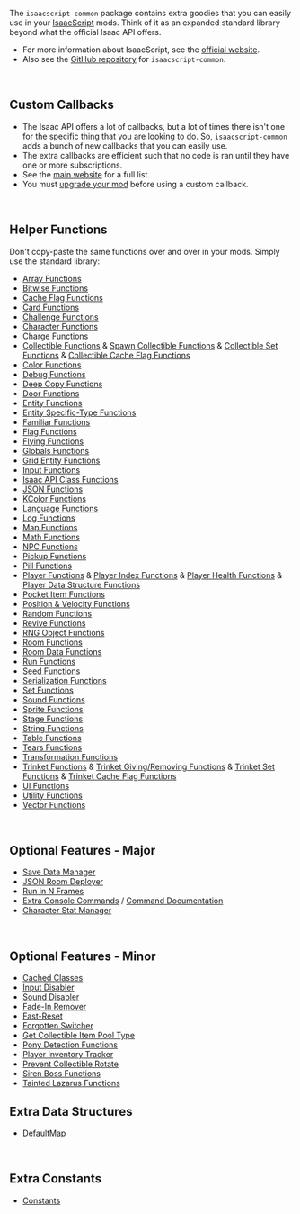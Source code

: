 The `isaacscript-common` package contains extra goodies that you can easily use in your [IsaacScript](https://isaacscript.github.io/) mods. Think of it as an expanded standard library beyond what the official Isaac API offers.

- For more information about IsaacScript, see the [official website](https://isaacscript.github.io/).
- Also see the [GitHub repository](https://github.com/IsaacScript/isaacscript-common) for `isaacscript-common`.

<br>

## Custom Callbacks

- The Isaac API offers a lot of callbacks, but a lot of times there isn't one for the specific thing that you are looking to do. So, `isaacscript-common` adds a bunch of new callbacks that you can easily use.
- The extra callbacks are efficient such that no code is ran until they have one or more subscriptions.
- See the [main website](https://isaacscript.github.io/docs/function-signatures-custom) for a full list.
- You must [upgrade your mod](modules/upgradeMod.html) before using a custom callback.

<br>

## Helper Functions

Don't copy-paste the same functions over and over in your mods. Simply use the standard library:

- [Array Functions](modules/functions_array.html)
- [Bitwise Functions](modules/functions_bitwise.html)
- [Cache Flag Functions](modules/functions_cacheFlag.html)
- [Card Functions](modules/functions_cards.html)
- [Challenge Functions](modules/functions_challenges.html)
- [Character Functions](modules/functions_character.html)
- [Charge Functions](modules/functions_charge.html)
- [Collectible Functions](modules/functions_collectibles.html) & [Spawn Collectible Functions](modules/functions_spawnCollectible.html) & [Collectible Set Functions](modules/functions_collectibleSet.html) & [Collectible Cache Flag Functions](modules/functions_collectibleCacheFlag.html)
- [Color Functions](modules/functions_color.html)
- [Debug Functions](modules/functions_debug.html)
- [Deep Copy Functions](modules/functions_deepCopy.html)
- [Door Functions](modules/functions_doors.html)
- [Entity Functions](modules/functions_entity.html)
- [Entity Specific-Type Functions](modules/functions_entitySpecific.html)
- [Familiar Functions](modules/functions_familiars.html)
- [Flag Functions](modules/functions_flag.html)
- [Flying Functions](modules/functions_flying.html)
- [Globals Functions](modules/functions_globals.html)
- [Grid Entity Functions](modules/functions_gridEntity.html)
- [Input Functions](modules/functions_input.html)
- [Isaac API Class Functions](modules/functions_userdata.html)
- [JSON Functions](modules/functions_jsonHelpers.html)
- [KColor Functions](modules/functions_kColor.html)
- [Language Functions](modules/functions_language.html)
- [Log Functions](modules/functions_log.html)
- [Map Functions](modules/functions_map.html)
- [Math Functions](modules/functions_math.html)
- [NPC Functions](modules/functions_npc.html)
- [Pickup Functions](modules/functions_pickups.html)
- [Pill Functions](modules/functions_pills.html)
- [Player Functions](modules/functions_player.html) & [Player Index Functions](modules/functions_playerIndex.html) & [Player Health Functions](modules/functions_playerHealth.html) & [Player Data Structure Functions](modules/functions_playerDataStructures.html)
- [Pocket Item Functions](modules/functions_pocketItems.html)
- [Position & Velocity Functions](modules/functions_positionVelocity.html)
- [Random Functions](modules/functions_random.html)
- [Revive Functions](modules/functions_revive.html)
- [RNG Object Functions](modules/functions_rng.html)
- [Room Functions](modules/functions_rooms.html)
- [Room Data Functions](modules/functions_roomData.html)
- [Run Functions](modules/functions_run.html)
- [Seed Functions](modules/functions_seeds.html)
- [Serialization Functions](modules/functions_serialization.html)
- [Set Functions](modules/functions_set.html)
- [Sound Functions](modules/functions_sound.html)
- [Sprite Functions](modules/functions_sprite.html)
- [Stage Functions](modules/functions_stage.html)
- [String Functions](modules/functions_string.html)
- [Table Functions](modules/functions_table.html)
- [Tears Functions](modules/functions_tears.html)
- [Transformation Functions](modules/functions_transformations.html)
- [Trinket Functions](modules/functions_trinkets.html) & [Trinket Giving/Removing Functions](modules/functions_trinketGive.html) & [Trinket Set Functions](modules/functions_trinketSet.html) & [Trinket Cache Flag Functions](modules/functions_trinketCacheFlag.html)
- [UI Functions](modules/functions_ui.html)
- [Utility Functions](modules/functions_utils.html)
- [Vector Functions](modules/functions_vector.html)

<br>

## Optional Features - Major

- [Save Data Manager](modules/features_saveDataManager_exports.html)
- [JSON Room Deployer](modules/features_deployJSONRoom.html)
- [Run in N Frames](modules/features_runInNFrames.html)
- [Extra Console Commands](modules/features_extraConsoleCommands_init.html) / [Command Documentation](modules/features_extraConsoleCommands_commands.html)
- [Character Stat Manager](modules/features_characterStats.html)

<br>

## Optional Features - Minor

- [Cached Classes](modules/cachedClasses.html)
- [Input Disabler](modules/features_disableInputs.html)
- [Sound Disabler](modules/features_disableSound.html)
- [Fade-In Remover](modules/features_fadeInRemover.html)
- [Fast-Reset](modules/features_fastReset.html)
- [Forgotten Switcher](modules/features_forgottenSwitch.html)
- [Get Collectible Item Pool Type](modules/features_getCollectibleItemPoolType.html)
- [Pony Detection Functions](modules/features_isPonyActive.html)
- [Player Inventory Tracker](modules/features_playerInventory.html)
- [Prevent Collectible Rotate](modules/features_preventCollectibleRotate.html)
- [Siren Boss Functions](modules/features_sirenHelpers.html)
- [Tainted Lazarus Functions](modules/features_taintedLazarusPlayers.html)

## Extra Data Structures

- [DefaultMap](classes/types_DefaultMap.DefaultMap.html)

<br>

## Extra Constants

- [Constants](modules/constants.html)

<br>

